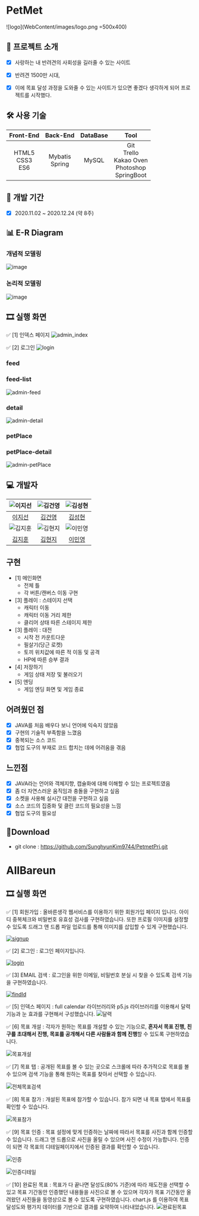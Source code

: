 # PetMet
![logo](WebContent/images/logo.png =500x400)

## 📑 프로젝트 소개
- [x] 사랑하는 내 반려견의 사회성을 길러줄 수 있는 사이트
- [x] 반려견 1500만 시대, 
- [x] 이에 목표 달성 과정을 도와줄 수 있는 사이트가 있으면 좋겠다 생각하게 되어 프로젝트를 시작했다.


## 🛠 사용 기술

| Front-End      | Back-End       | DataBase | Tool                                       |
| :------------: | :------------: | :------: | :----------------------------------------: |
| HTML5<br>CSS3<br>ES6 | Mybatis<br>Spring | MySQL    | Git<br>Trello<br>Kakao Oven<br>Photoshop<br>SpringBoot |


## 📅 개발 기간
- [x] 2020.11.02 ~ 2020.12.24 (약 8주)


## 📊 E-R Diagram
### 개념적 모델링
![image](https://user-images.githubusercontent.com/46362346/104829346-33209e80-58b6-11eb-9199-1deedfff3b97.png)

### 논리적 모델링
![image](https://user-images.githubusercontent.com/46362346/104829347-3a47ac80-58b6-11eb-8cb4-ce0631a26bb3.png)


## 🎞 실행 화면
✅ [1] 인덱스 페이지
![admin_index](https://user-images.githubusercontent.com/46362346/104574568-8669d580-5699-11eb-8cd6-2b1c5afddfc1.png)

✅ [2] 로그인
![login](https://user-images.githubusercontent.com/46362346/104574555-836ee500-5699-11eb-860c-0fc742720021.png)

<h3>feed</h3>
<h3>feed-list</h3>

![admin-feed](https://user-images.githubusercontent.com/46362346/104574577-879b0280-5699-11eb-8a37-145a6249d2bd.png)

<h3>detail</h3>

![admin-detail](https://user-images.githubusercontent.com/46362346/104574580-88cc2f80-5699-11eb-9017-51cf5c8876aa.png)

<h3>petPlace</h3>
<h3>petPlace-detail</h3>

![admin-petPlace](https://user-images.githubusercontent.com/46362346/104574584-8964c600-5699-11eb-8b66-feae668e6ead.png)


## 💻 개발자
| ![이지선](https://avatars.githubusercontent.com/u/46362346?s=400&u=d47a0743bd454f2ca5af156640e3ab38afa17585&v=4) | ![김건영](https://avatars.githubusercontent.com/u/57395045?s=400&v=4) | ![김성현](https://avatars.githubusercontent.com/u/70308853?s=400&v=4) |
| :---------------: | :---------------: | :---------------: |
| [이지선](https://github.com/jsl0319) | [김건영](https://github.com/aengun) | [김성현](https://github.com/SunghyunKim9744)|
| ![김지훈](https://avatars.githubusercontent.com/u/73972987?s=400&v=4) | ![김현지](https://avatars.githubusercontent.com/u/55617281?s=400&u=45166515684d080b5782457babcc6920191823ee&v=4) | ![이민영](https://avatars.githubusercontent.com/u/67457956?s=400&u=09eff39e888312529b4db01ed16ba04ab4418522&v=4) |
| [김지훈](https://github.com/recordtve)| [김현지](https://github.com/iamhyunji) | [이민영](https://github.com/min-96)|


## 구현
  * [1] 메인화면
  	- 전체 틀
  	- 각 버튼/캔버스 이동 구현
  * [3] 플레이 : 스테이지 선택
  	- 캐릭터 이동
  	- 캐릭터 이동 거리 제한
  	- 클리어 상태 따른 스테이지 제한
  * [3] 플레이 : 대전
  	- 시작 전 카운트다운
  	- 필살기(당근 로켓)
  	- 토끼 위치값에 따른 적 이동 및 공격
  	- HP에 따른 승부 결과
  * [4] 저장하기
  	- 게임 상태 저장 및 불러오기
  * [5] 엔딩
	- 게임 엔딩 화면 및 게임 종료
    
## 어려웠던 점
  - [x] JAVA를 처음 배우다 보니 언어에 익숙지 않았음
  - [x] 구현의 기술적 부족함을 느꼈음
  - [x] 중복되는 소스 코드
  - [x] 협업 도구의 부재로 코드 합치는 데에 어려움을 겪음

## 느낀점
  - [x] JAVA라는 언어와 객체지향, 캡슐화에 대해 이해할 수 있는 프로젝트였음
  - [x] 좀 더 자연스러운 움직임과 충돌을 구현하고 싶음
  - [x] 소켓을 사용해 실시간 대전을 구현하고 싶음
  - [x] 소스 코드의 집중화 및 클린 코드의 필요성을 느낌
  - [x] 협업 도구의 필요성
  
## 💼Download
- git clone : https://github.com/SunghyunKim9744/PetmetPrj.git


# AllBareun

## 🎞 실행 화면

✅ [1] 회원가입 : 올바른생각 웹서비스를 이용하기 위한 회원가입 페이지 입니다.  아이디 중복체크와 비밀번호 유효성 검사를 구현하였습니다. 또한 프로필 이미지를 설정할 수 있도록 드래그 앤 드롭 파일 업로드를 통해 이미지를 삽입할 수 있게 구현했습니다.

[![signup](https://github.com/cyon13/AllBareun/raw/master/src/main/resources/static/images/video/reg.gif)](https://github.com/cyon13/AllBareun/blob/master/src/main/resources/static/images/video/reg.gif)

✅ [2] 로그인 :  로그인 페이지입니다.

[![login](https://github.com/cyon13/AllBareun/raw/master/src/main/resources/static/images/video/login.gif)](https://github.com/cyon13/AllBareun/blob/master/src/main/resources/static/images/video/login.gif)

✅ [3] EMAIL 검색 : 로그인을 위한 이메일, 비밀번호 분실 시 찾을 수 있도록 검색 기능을 구현하였습니다.

[![findId](https://github.com/cyon13/AllBareun/raw/master/src/main/resources/static/images/video/findId.gif)](https://github.com/cyon13/AllBareun/blob/master/src/main/resources/static/images/video/findId.gif)

✅ [5] 인덱스 페이지 : full calendar 라이브러리와 p5.js 라이브러리를 이용해서 달력기능과 눈 효과를 구현해서 구성했습니다.
![달력](https://user-images.githubusercontent.com/35316595/108858471-89100100-762f-11eb-88a2-4c6dcb4082f5.gif)

✅ [6] 목표 개설 : 각자가 원하는 목표를 개설할 수 있는 기능으로, **혼자서 목표 진행, 친구를 초대해서 진행, 목표를 공개해서 다른 사람들과 함께 진행**할 수 있도록 구현하였습니다. 

![목표개설](https://user-images.githubusercontent.com/35316595/108858794-eb690180-762f-11eb-8f9a-a3ad1539aba3.gif)


✅ [7] 목표 탭 : 공개된 목표를 볼 수 있는 곳으로 스크롤에 따라 추가적으로 목표를 볼 수 있으며 검색 기능을 통해 원하는 목표를 찾아서 선택할 수 있습니다.

 ![전체목표검색](https://user-images.githubusercontent.com/35316595/108859065-308d3380-7630-11eb-9190-1c5ab226a837.gif)


✅ [8] 목표 참가 : 개설된 목표에 참가할 수 있습니다. 참가 되면 내 목표 탭에서 목표를 확인할 수 있습니다.

![목표참가](https://user-images.githubusercontent.com/35316595/108856661-a04def00-762d-11eb-9833-b4c1c2a21b5a.gif)


✅ [9] 목표 인증  : 목표 설정에 맞게 인증하는 날짜에 따라서 목표를 사진과 함께 인증할 수 있습니다. 드래그 앤 드롭으로 사진을 올릴 수 있으며 사진 수정이 가능합니다. 인증이 되면 각 목표의 디테일페이지에서 인증된 결과를 확인할 수 있습니다.

![인증](https://user-images.githubusercontent.com/35316595/108856599-94fac380-762d-11eb-8ba7-413789860bd1.gif)


![인증디테일](https://user-images.githubusercontent.com/35316595/108856535-844a4d80-762d-11eb-86e4-887e59339201.gif)


✅ [10] 완료된 목표 : 목표가 다 끝나면 달성도(80% 기준)에 따라 재도전을 선택할 수 있고 목표 기간동안 인증했던 내용들을 사진으로 볼 수 있으며 각자가 목표 기간동안 올려왔던 사진들을 동영상으로 볼 수 있도록 구현하였습니다. chart.js 를 이용하여 목표 달성도와 평가지 데이터를 기반으로 결과를 요약하여 나타내었습니다.
![완료된목표](https://user-images.githubusercontent.com/35316595/108859292-6b8f6700-7630-11eb-94da-1a66f21cb57a.gif)

